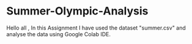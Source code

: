 # Summer-Olympic-Analysis

Hello all , In this Assignment I have used the dataset "summer.csv" and analyse the data using Google Colab IDE.
